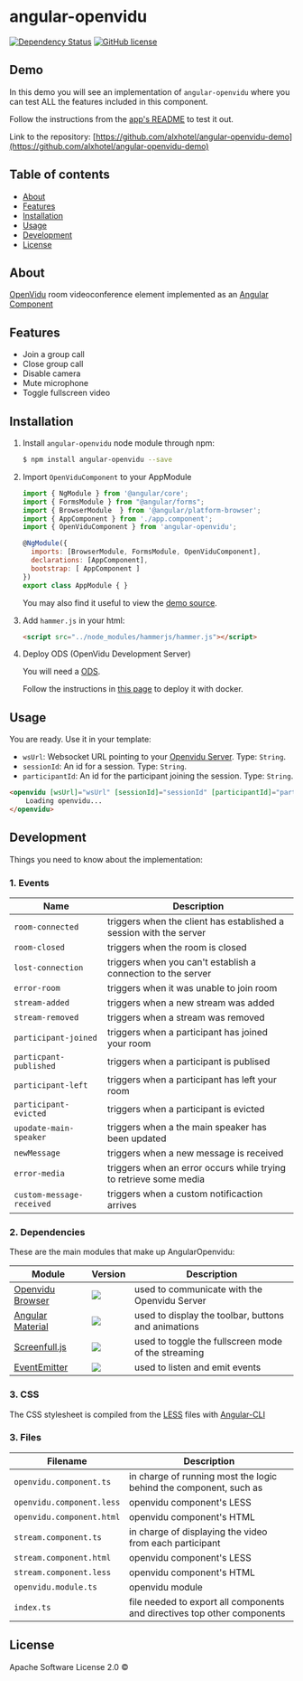 # angular-openvidu
[![Dependency Status](https://david-dm.org/alxhotel/angular-openvidu.svg)](https://david-dm.org/alxhotel/angular-openvidu)
[![GitHub license](https://img.shields.io/badge/License-Apache%202.0-blue.svg)](https://raw.githubusercontent.com/openvidu/angular-openvidu/master/LICENSE)

## Demo

In this demo you will see an implementation of `angular-openvidu` where you can test ALL the features included in this component.

Follow the instructions from the [app's README](https://github.com/alxhotel/angular-openvidu-demo) to test it out.

Link to the repository: [https://github.com/alxhotel/angular-openvidu-demo](https://github.com/alxhotel/angular-openvidu-demo)

## Table of contents

- [About](#about)
- [Features](#features)
- [Installation](#installation)
- [Usage](#usage)
- [Development](#development)
- [License](#license)

## About

[OpenVidu](https://github.com/OpenVidu) room videoconference element implemented as an [Angular Component](https://angular.io/docs/ts/latest/api/core/index/Component-decorator.html)

## Features

- Join a group call
- Close group call
- Disable camera
- Mute microphone
- Toggle fullscreen video

## Installation

1. Install `angular-openvidu` node module through npm:

	```bash
	$ npm install angular-openvidu --save
	```

2. Import `OpenViduComponent` to your AppModule

	```js
	import { NgModule } from '@angular/core';
	import { FormsModule } from "@angular/forms";
	import { BrowserModule  } from '@angular/platform-browser';
	import { AppComponent } from './app.component';
	import { OpenViduComponent } from 'angular-openvidu';

	@NgModule({
	  imports: [BrowserModule, FormsModule, OpenViduComponent],
	  declarations: [AppComponent],
	  bootstrap: [ AppComponent ]
	})
	export class AppModule { }
	```

	You may also find it useful to view the [demo source](https://github.com/alxhotel/angular-openvidu-app/blob/master/src/app/app.component.ts).

3. Add `hammer.js` in your html:

	```html
	<script src="../node_modules/hammerjs/hammer.js"></script>
	```

4. Deploy ODS (OpenVidu Development Server)

	You will need a [ODS](https://github.com/OpenVidu/openvidu/tree/master/openvidu-server).

	Follow the instructions in [this page](https://github.com/OpenVidu/openvidu-sample-basic-plainjs#start-openvidu-development-server) to deploy it with docker.

## Usage

You are ready. Use it in your template:

- `wsUrl`: Websocket URL pointing to your [Openvidu Server](https://github.com/OpenVidu/openvidu/tree/master/openvidu-server). Type: `String`.
- `sessionId`: An id for a session. Type: `String`.
- `participantId`: An id for the participant joining the session. Type: `String`.

```html
<openvidu [wsUrl]="wsUrl" [sessionId]="sessionId" [participantId]="participantId">
	Loading openvidu...
</openvidu>
```

## Development

Things you need to know about the implementation:

### 1. Events

| Name                      | Description                                                        |
|---------------------------|--------------------------------------------------------------------|
| `room-connected`          | triggers when the client has established a session with the server |
| `room-closed`             | triggers when the room is closed                                   |
| `lost-connection`         | triggers when you can't establish a connection to the server       |
| `error-room`              | triggers when it was unable to join room                           |
| `stream-added`            | triggers when a new stream was added                               |
| `stream-removed`          | triggers when a stream was removed                                 |
| `participant-joined`      | triggers when a participant has joined your room                   |
| `particpant-published`    | triggers when a participant is publised                            |
| `participant-left`        | triggers when a participant has left your room                     |
| `participant-evicted`     | triggers when a participant is evicted                             |
| `upodate-main-speaker`    | triggers when a the main speaker has been updated                  |
| `newMessage`              | triggers when a new message is received                            |
| `error-media`             | triggers when an error occurs while trying to retrieve some media  |
| `custom-message-received` | triggers when a custom notificaction arrives                       |

### 2. Dependencies

These are the main modules that make up AngularOpenvidu:

| Module | Version | Description |
|---|---|---|
| [Openvidu Browser](openvidu-browser)		| [![][openvidu-browser-ni]][openvidu-browser-nu]			| used to communicate with the Openvidu Server				|
| [Angular Material](@angular/material)		| [![][@angular/material-ni]][@angular/material-nu]			| used to display the toolbar, buttons and animations		|
| [Screenfull.js](screenfull.js)			| [![][screenfull.js-ni]][screenfull.js-nu]					| used to toggle the fullscreen mode of the streaming				|
| [EventEmitter](wolfy87-eventemitter)		| [![][wolfy87-eventemitter-ni]][wolfy87-eventemitter-nu]	| used to listen and emit events						|

[openvidu-browser]: https://github.com/OpenVidu/openvidu/tree/master/openvidu-browser
[openvidu-browser-ni]: https://img.shields.io/npm/v/openvidu-browser.svg
[openvidu-browser-nu]: https://www.npmjs.com/package/openvidu-browser

[@angular/material]: https://github.com/angular/material2
[@angular/material-ni]: https://img.shields.io/npm/v/@angular/material.svg
[@angular/material-nu]: https://www.npmjs.com/package/@angular/material

[screenfull.js]: https://github.com/sindresorhus/screenfull.js
[screenfull.js-ni]: https://img.shields.io/npm/v/screenfull.svg
[screenfull.js-nu]: https://www.npmjs.com/package/screenfull

[wolfy87-eventemitter]: https://github.com/Olical/EventEmitter
[wolfy87-eventemitter-ni]: https://img.shields.io/npm/v/wolfy87-eventemitter.svg
[wolfy87-eventemitter-nu]: https://www.npmjs.com/package/wolfy87-eventemitter

### 3. CSS

The CSS stylesheet is compiled from the [LESS](http://lesscss.org/) files with [Angular-CLI](https://github.com/angular/angular-cli)

### 3. Files

| Filename                  | Description																	|
|---------------------------|-------------------------------------------------------------------------------|
| `openvidu.component.ts`   | in charge of running most the logic behind the component, such as				|
| `openvidu.component.less` | openvidu component's LESS														|
| `openvidu.component.html` | openvidu component's HTML														|
| `stream.component.ts`     | in charge of displaying the video from each participant						|
| `stream.component.html`   | openvidu component's LESS														|
| `stream.component.less`   | openvidu component's HTML														|
| `openvidu.module.ts`      | openvidu module																|
| `index.ts`				| file needed to export all components and directives top other components		|

## License

Apache Software License 2.0 ©
